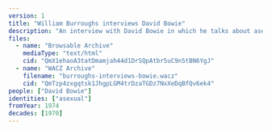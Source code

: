```yaml
---
version: 1
title: "William Burroughs interviews David Bowie"
description: "An interview with David Bowie in which he talks about asexuality"
files:
  - name: "Browsable Archive"
    mediaType: "text/html"
    cid: "QmX1ehaoA3tatDmamjah44d1DrSQpAtbr5uC9n5tBN6YgJ"
  - name: "WACZ Archive"
    filename: "burroughs-interviews-bowie.wacz"
    cid: "QmTzp4zxgqtsk1JhgpLGM4trDzaTGDz7NxXeDqBfQv6ek4"
people: ["David Bowie"]
identities: ["asexual"]
fromYear: 1974
decades: [1970]
---
```

